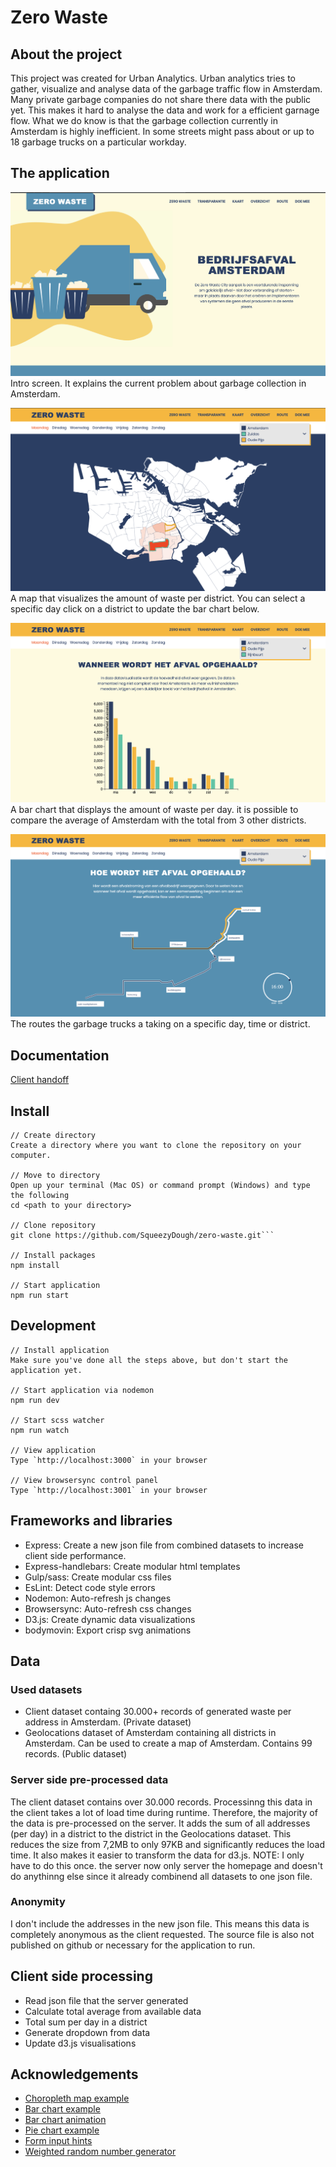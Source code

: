 # Zero Waste
## About the project
This project was created for Urban Analytics. Urban analytics tries to gather, visualize and analyse data of the garbage traffic flow in Amsterdam. Many private garbage companies do not share there data with the public yet. This makes it hard to analyse the data and work for a efficient garnage flow. What we do know is that the garbage collection currently in Amsterdam is highly inefficient. In some streets might pass about or up to 18 garbage trucks on a particular workday. 

## The application
![](https://github.com/SqueezyDough/zero-waste/blob/master/lib/github-files/intro.png?)
Intro screen. It explains the current problem about garbage collection in Amsterdam.

![](https://github.com/SqueezyDough/zero-waste/blob/master/lib/github-files/map.png?)
A map that visualizes the amount of waste per district. You can select a specific day click on a district to update the bar chart below.

![](https://github.com/SqueezyDough/zero-waste/blob/master/lib/github-files/bars.png?)
A bar chart that displays the amount of waste per day. it is possible to compare the average of Amsterdam with the total from 3 other districts.

![](https://github.com/SqueezyDough/zero-waste/blob/master/lib/github-files/routes.png?)
The routes the garbage trucks a taking on a specific day, time or district. 

## Documentation
[Client handoff](https://cmd-zero-waste.herokuapp.com/handoff)

## Install
```
// Create directory
Create a directory where you want to clone the repository on your computer.

// Move to directory
Open up your terminal (Mac OS) or command prompt (Windows) and type the following
cd <path to your directory>

// Clone repository
git clone https://github.com/SqueezyDough/zero-waste.git```

// Install packages
npm install

// Start application
npm run start
```

## Development
```
// Install application
Make sure you've done all the steps above, but don't start the application yet.

// Start application via nodemon
npm run dev

// Start scss watcher
npm run watch

// View application
Type `http://localhost:3000` in your browser

// View browsersync control panel
Type `http://localhost:3001` in your browser
```

## Frameworks and libraries
* Express: Create a new json file from combined datasets to increase client side performance.
* Express-handlebars: Create modular html templates
* Gulp/sass: Create modular css files
* EsLint: Detect code style errors
* Nodemon: Auto-refresh js changes
* Browsersync: Auto-refresh css changes
* D3.js: Create dynamic data visualizations
* bodymovin: Export crisp svg animations

## Data
### Used datasets
* Client dataset containg 30.000+ records of generated waste per address in Amsterdam. (Private dataset)
* Geolocations dataset of Amsterdam containing all districts in Amsterdam. Can be used to create a map of Amsterdam. Contains 99 records. (Public dataset)

### Server side pre-processed data
The client dataset contains over 30.000 records. Processinng this data in the client takes a lot of load time during runtime. 
Therefore, the majority of the data is pre-processed on the server. It adds the sum of all addresses (per day) in a district to the district in the Geolocations dataset. This reduces the size from 7,2MB to only 97KB and significantly reduces the load time. It also makes it easier to transform the data for d3.js. NOTE: I only have to do this once. the server now only server the homepage and doesn't do anythinng else since it already combinend all datasets to one json file.

### Anonymity
I don't include the addresses in the new json file. This means this data is completely anonymous as the client requested. The source file is also not published on github or necessary for the application to run.

## Client side processing
* Read json file that the server generated
* Calculate total average from available data
* Total sum per day in a district
* Generate dropdown from data
* Update d3.js visualisations

## Acknowledgements
* [Choropleth map example](https://github.com/JulesBlm/RailAmsterdam)
* [Bar chart example](https://www.d3-graph-gallery.com/graph/barplot_button_data_hard.html)
* [Bar chart animation](https://www.d3-graph-gallery.com/graph/barplot_animation_start.html)
* [Pie chart example](https://www.d3-graph-gallery.com/graph/pie_annotation.html)
* [Form input hints](https://jsfiddle.net/273ntk5s/2/)
* [Weighted random number generator](https://stackoverflow.com/questions/8435183/generate-a-weighted-random-number)

